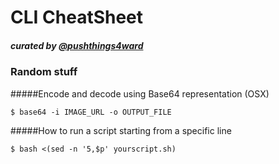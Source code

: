 # CLI CheatSheet
##### curated by [@pushthings4ward](http://www.twitter.com/pushthings4ward)


### Random stuff

#####Encode and decode using Base64 representation (OSX)

```shell
$ base64 -i IMAGE_URL -o OUTPUT_FILE
```

#####How to run a script starting from a specific line

```shell
$ bash <(sed -n '5,$p' yourscript.sh)
```
